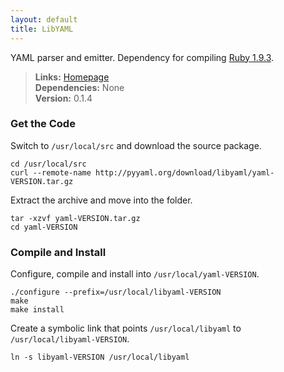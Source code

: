```yaml
---
layout: default
title: LibYAML
---
```



YAML parser and emitter. Dependency for compiling [Ruby 1.9.3](ruby.html).


> **Links:** [Homepage](http://pyyaml.org/wiki/LibYAML)  
> **Dependencies:** None  
> **Version:** <span id="version">0.1.4</span>


### Get the Code

Switch to `/usr/local/src` and download the source package.

	cd /usr/local/src
	curl --remote-name http://pyyaml.org/download/libyaml/yaml-VERSION.tar.gz

Extract the archive and move into the folder.

	tar -xzvf yaml-VERSION.tar.gz
	cd yaml-VERSION


### Compile and Install

Configure, compile and install into `/usr/local/yaml-VERSION`.

	./configure	--prefix=/usr/local/libyaml-VERSION
	make
	make install

Create a symbolic link that points `/usr/local/libyaml` to `/usr/local/libyaml-VERSION`.

	ln -s libyaml-VERSION /usr/local/libyaml
